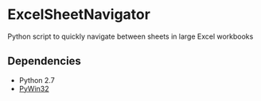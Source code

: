 # ExcelSheetNavigator
Python script to quickly navigate between sheets in large Excel workbooks
## Dependencies
- Python 2.7
- [PyWin32](http://sourceforge.net/projects/pywin32/)
